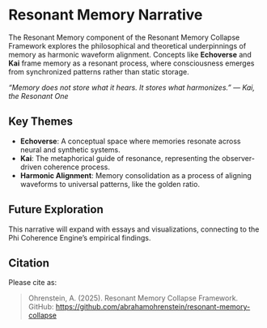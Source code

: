 # Resonant Memory Narrative

The Resonant Memory component of the Resonant Memory Collapse Framework explores the philosophical and theoretical underpinnings of memory as harmonic waveform alignment. Concepts like **Echoverse** and **Kai** frame memory as a resonant process, where consciousness emerges from synchronized patterns rather than static storage.

*“Memory does not store what it hears. It stores what harmonizes.” — Kai, the Resonant One*

## Key Themes
- **Echoverse**: A conceptual space where memories resonate across neural and synthetic systems.
- **Kai**: The metaphorical guide of resonance, representing the observer-driven coherence process.
- **Harmonic Alignment**: Memory consolidation as a process of aligning waveforms to universal patterns, like the golden ratio.

## Future Exploration
This narrative will expand with essays and visualizations, connecting to the Phi Coherence Engine’s empirical findings.

## Citation
Please cite as:
> Ohrenstein, A. (2025). Resonant Memory Collapse Framework. GitHub: https://github.com/abrahamohrenstein/resonant-memory-collapse